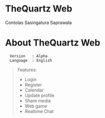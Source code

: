 # TheQuartz Web
  Contolas Sasingatura Saprawala
 
# About TheQuartz Web

```
  Version   : Alpha
  Language  : English
```

> Features: 
 > - Login
 > - Register
 > - Calendar
 > - Update profile
 > - Share media
 > - Web game
 > - Realtime Chat
